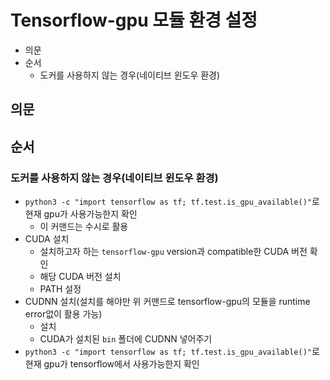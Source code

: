 # Tensorflow-gpu 모듈 환경 설정

- 의문
- 순서
  - 도커를 사용하지 않는 경우(네이티브 윈도우 환경)

## 의문

## 순서

### 도커를 사용하지 않는 경우(네이티브 윈도우 환경)

- `python3 -c "import tensorflow as tf; tf.test.is_gpu_available()"`로 현재 gpu가 사용가능한지 확인
  - 이 커맨드는 수시로 활용
- CUDA 설치
  - 설치하고자 하는 `tensorflow-gpu` version과 compatible한 CUDA 버전 확인
  - 해당 CUDA 버전 설치
  - PATH 설정
- CUDNN 설치(설치를 해야만 위 커맨드로 tensorflow-gpu의 모듈을 runtime error없이 활용 가능)
  - 설치
  - CUDA가 설치된 `bin` 폴더에 CUDNN 넣어주기
- `python3 -c "import tensorflow as tf; tf.test.is_gpu_available()"`로 현재 gpu가 tensorflow에서 사용가능한지 확인

